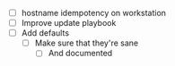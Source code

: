 - [ ] hostname idempotency on workstation
- [ ] Improve update playbook
- [ ] Add defaults
    - [ ] Make sure that they're sane
        - [ ] And documented

